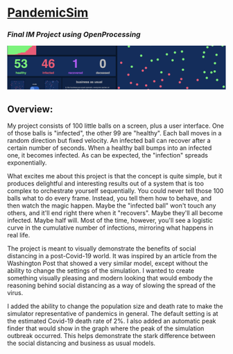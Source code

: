 # [PandemicSim](https://www.openprocessing.org/sketch/891417)
### *Final IM Project using OpenProcessing*

![](title.png)

## Overview:

My project consists of 100 little balls on a screen, plus a user interface. One of those balls is "infected", the other 99 are "healthy". Each ball moves in a random direction but fixed velocity. An infected ball can recover after a certain number of seconds. When a healthy ball bumps into an infected one, it becomes infected. As can be expected, the "infection" spreads exponentially.

What excites me about this project is that the concept is quite simple, but it produces delightful and interesting results out of a system that is too complex to orchestrate yourself sequentially. You could never tell those 100 balls what to do every frame. Instead, you tell them how to behave, and then watch the magic happen. Maybe the "infected ball" won't touch any others, and it'll end right there when it "recovers". Maybe they'll all become infected. Maybe half will. Most of the time, however, you'll see a logistic curve in the cumulative number of infections, mirroring what happens in real life.

The project is meant to visually demonstrate the benefits of social distancing in a post-Covid-19 world. It was inspired by an article from the Washington Post that showed a very similar model, except without the ability to change the settings of the simulation. I wanted to create something visually pleasing and modern looking that would embody the reasoning behind social distancing as a way of slowing the spread of the virus.

I added the ability to change the population size and death rate to make the simulator representative of pandemics in general. The default setting is at the estimated Covid-19 death rate of 2%. I also added an automatic peak finder that would show in the graph where the peak of the simulation outbreak occurred. This helps demonstrate the stark difference between the social distancing and business as usual models.

## 
